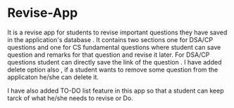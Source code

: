 # Revise-App

It is a revise app for students to revise important questions they have saved in the application's database . 
It contains two sections one for DSA/CP questions and one for CS fundamental questions where student can save question and remarks for that question and revise it later.
For DSA/CP questions student can directly save the link of the question .
I have added delete option also , if a student wants to remove some question from the applicaton he/she can delete it.

I have also added TO-DO list feature in this app so that a student can keep tarck of what he/she needs to revise or Do.


